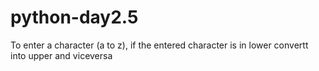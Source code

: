 # python-day2.5
To enter a character (a to z), if the entered character is in lower convertt into upper and viceversa

